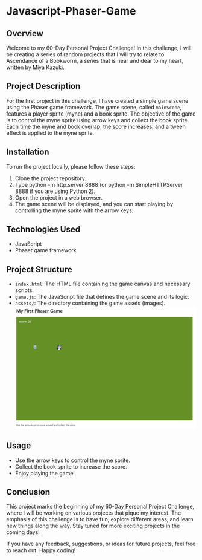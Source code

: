 # Javascript-Phaser-Game
## Overview
Welcome to my 60-Day Personal Project Challenge! In this challenge, I will be creating a series of random projects that I will try to relate to Ascendance of a Bookworm, a series that is near and dear to my heart, written by Miya Kazuki.
## Project Description
For the first project in this challenge, I have created a simple game scene using the Phaser game framework. The game scene, called `mainScene`, features a player sprite (myne) and a book sprite. The objective of the game is to control the myne sprite using arrow keys and collect the book sprite. Each time the myne and book overlap, the score increases, and a tween effect is applied to the myne sprite.

## Installation
To run the project locally, please follow these steps:

1. Clone the project repository.
2. Type python -m http.server 8888 (or python -m SimpleHTTPServer 8888 if you are using Python 2).
3. Open the project in a web browser.
4. The game scene will be displayed, and you can start playing by controlling the myne sprite with the arrow keys.

## Technologies Used
- JavaScript
- Phaser game framework

## Project Structure
- `index.html`: The HTML file containing the game canvas and necessary scripts.
- `game.js`: The JavaScript file that defines the game scene and its logic.
- `assets/`: The directory containing the game assets (images).
![Game in action](game.png)
## Usage
- Use the arrow keys to control the myne sprite.
- Collect the book sprite to increase the score.
- Enjoy playing the game!

## Conclusion
This project marks the beginning of my 60-Day Personal Project Challenge, where I will be working on various projects that pique my interest. The emphasis of this challenge is to have fun, explore different areas, and learn new things along the way. Stay tuned for more exciting projects in the coming days!

If you have any feedback, suggestions, or ideas for future projects, feel free to reach out. Happy coding!
